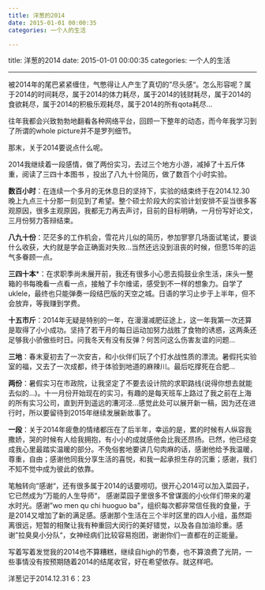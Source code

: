 ```yaml
---
title: 洋葱的2014
date: 2015-01-01 00:00:35
categories: 一个人的生活

---
```

title: 洋葱的2014
date: 2015-01-01 00:00:35
categories: 一个人的生活



---

被2014年的尾巴紧紧缠住，气憋得让人产生了真切的”尽头感“。怎么形容呢？属于2014的时间耗尽，属于2014的体力耗尽，属于2014的钱财耗尽，属于2014的食欲耗尽，属于2014的积极乐观耗尽，属于2014的所有qota耗尽…

往年我都会兴致勃勃地翻看各种网络平台，回顾一下整年的动态，而今年我学习到了所谓的whole picture并不是罗列细节。

那末，关于2014要说点什么呢。

2014我继续着一段感情，做了两份实习，去过三个地方小游，减掉了十五斤体重，阅读了三四十本图书 ，投出了八九十份简历，做了数百个小时实验。

**数百小时**：在连续一个多月的无休息日的坚持下，实验的结束终于在2014.12.30 晚上九点三十分那一刻见到了希望。整个硕士阶段大的实验计划安排不妥当很多客观原因，很多主观原因，我都无力再去声讨，目前的目标明确，一月份写好论文，三月份努力答辩结束。



**八九十份**：茫茫多的工作机会，雪花片儿似的简历，参加寥寥几场面试笔试，要谈什么收获，大约就是学会正确面对失败…当然还远没到沮丧的时候，但愿15年的运气多眷顾一点。



**三四十本***：在求职季尚未展开前，我还有很多小心思去捣鼓业余生活，床头一整箱的书每晚看一点看一点，接触了卡尔维诺，感受到不一样的想象力。自学了uklele，最终也只能弹奏一段结巴版的天空之城。日语的学习止步于上半年，但不会放弃，等我赚到学费。



**十五市斤**：2014年无疑是特别的一年，在漫漫减肥征途上，这一年我第一次还算是取得了小小成功。坚持了若干月的每日运动加努力战胜了食物的诱惑，这两条还足够我小骄傲些时日。问我冬天有没有反弹？何苦问这么伤害友谊的问题…



**三地**：春末夏初去了一次安吉，和小伙伴们玩了个打水战性质的漂流。暑假托实验室的福，又去了一次成都，终于体验到地道的麻辣川。最后吃撑死在合肥…



**两份**：暑假实习在市政院，让我坚定了不要去设计院的求职路线(说得你想去就能去似的…)。十一月份开始现在的实习，有趣的是每天班车上路过了我之前在上海的所有实习公司，直到开到遥远的漕河泾…感觉此处可以展开新一稿，因为还在进行时，所以要留待到2015年继续发展新故事了。



**一段**：关于2014年疲惫的情绪都压在了后半年，幸运的是，累的时候有人纵容我撒娇，哭的时候有人给我拥抱，有小小的成就感他会比我还昂扬。已然，他已经变成我心里最踏实温暖的部分。不免俗套地要讲几句肉麻的话，感谢他给予我温暖，尊重，自由；感谢他同我分享生活的喜悦，和我一起承担生存的沉重；感谢，我们不知不觉中成为彼此的依靠。



笔触转向“感谢“，还有很多属于2014的话要唠叨。很开心2014可以加入菜园子，它已然成为”万能的人生导师“， 感谢菜园子里很多不曾谋面的小伙伴们带来的灌水时光。感谢”wo men qu chi huoguo ba"，组织每次都非常信任我的食量，于是2014又增加了新的满足感。感谢那个生活在三个半时区里的四人小组，虽然距离很远，短暂的相聚让我有种重回大闵行的美好错觉，以及各自加油珍重。感谢”拉臭臭小分队“，女神经病们比较容易抱团，谢谢你们一直都在的正能量。

写着写着发觉我的2014也不算糟糕，继续自high的节奏，也不算浪费了光阴，一些事情没有按预期随着2014的结尾收官，好在希望依存。就这样吧。



洋葱记于2014.12.31 6：23